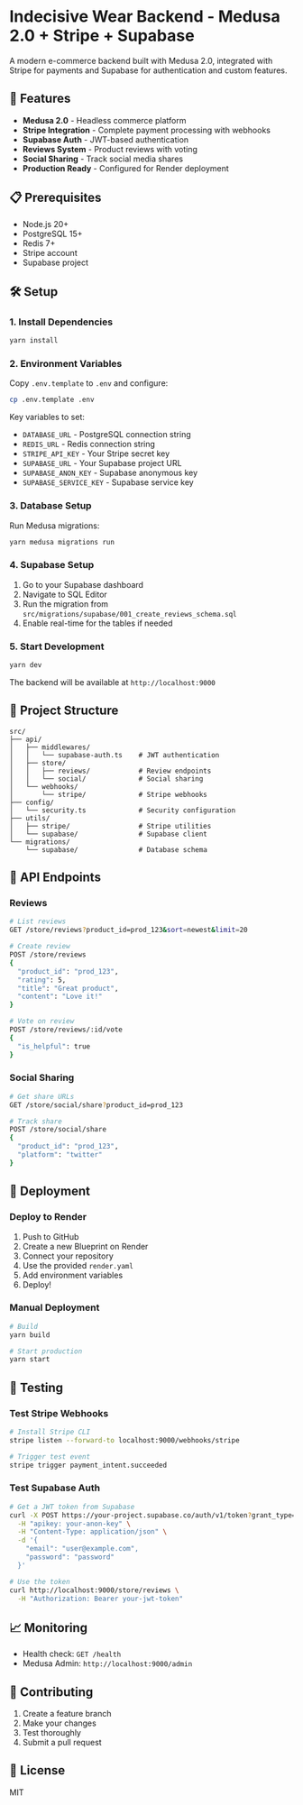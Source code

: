# Indecisive Wear Backend - Medusa 2.0 + Stripe + Supabase

A modern e-commerce backend built with Medusa 2.0, integrated with Stripe for payments and Supabase for authentication and custom features.

## 🚀 Features

- **Medusa 2.0** - Headless commerce platform
- **Stripe Integration** - Complete payment processing with webhooks
- **Supabase Auth** - JWT-based authentication
- **Reviews System** - Product reviews with voting
- **Social Sharing** - Track social media shares
- **Production Ready** - Configured for Render deployment

## 📋 Prerequisites

- Node.js 20+
- PostgreSQL 15+
- Redis 7+
- Stripe account
- Supabase project

## 🛠️ Setup

### 1. Install Dependencies

```bash
yarn install
```

### 2. Environment Variables

Copy `.env.template` to `.env` and configure:

```bash
cp .env.template .env
```

Key variables to set:
- `DATABASE_URL` - PostgreSQL connection string
- `REDIS_URL` - Redis connection string
- `STRIPE_API_KEY` - Your Stripe secret key
- `SUPABASE_URL` - Your Supabase project URL
- `SUPABASE_ANON_KEY` - Supabase anonymous key
- `SUPABASE_SERVICE_KEY` - Supabase service key

### 3. Database Setup

Run Medusa migrations:

```bash
yarn medusa migrations run
```

### 4. Supabase Setup

1. Go to your Supabase dashboard
2. Navigate to SQL Editor
3. Run the migration from `src/migrations/supabase/001_create_reviews_schema.sql`
4. Enable real-time for the tables if needed

### 5. Start Development

```bash
yarn dev
```

The backend will be available at `http://localhost:9000`

## 📁 Project Structure

```
src/
├── api/
│   ├── middlewares/
│   │   └── supabase-auth.ts    # JWT authentication
│   ├── store/
│   │   ├── reviews/            # Review endpoints
│   │   └── social/             # Social sharing
│   └── webhooks/
│       └── stripe/             # Stripe webhooks
├── config/
│   └── security.ts             # Security configuration
├── utils/
│   ├── stripe/                 # Stripe utilities
│   └── supabase/               # Supabase client
└── migrations/
    └── supabase/               # Database schema
```

## 🔐 API Endpoints

### Reviews

```bash
# List reviews
GET /store/reviews?product_id=prod_123&sort=newest&limit=20

# Create review
POST /store/reviews
{
  "product_id": "prod_123",
  "rating": 5,
  "title": "Great product",
  "content": "Love it!"
}

# Vote on review
POST /store/reviews/:id/vote
{
  "is_helpful": true
}
```

### Social Sharing

```bash
# Get share URLs
GET /store/social/share?product_id=prod_123

# Track share
POST /store/social/share
{
  "product_id": "prod_123",
  "platform": "twitter"
}
```

## 🚢 Deployment

### Deploy to Render

1. Push to GitHub
2. Create a new Blueprint on Render
3. Connect your repository
4. Use the provided `render.yaml`
5. Add environment variables
6. Deploy!

### Manual Deployment

```bash
# Build
yarn build

# Start production
yarn start
```

## 🧪 Testing

### Test Stripe Webhooks

```bash
# Install Stripe CLI
stripe listen --forward-to localhost:9000/webhooks/stripe

# Trigger test event
stripe trigger payment_intent.succeeded
```

### Test Supabase Auth

```bash
# Get a JWT token from Supabase
curl -X POST https://your-project.supabase.co/auth/v1/token?grant_type=password \
  -H "apikey: your-anon-key" \
  -H "Content-Type: application/json" \
  -d '{
    "email": "user@example.com",
    "password": "password"
  }'

# Use the token
curl http://localhost:9000/store/reviews \
  -H "Authorization: Bearer your-jwt-token"
```

## 📈 Monitoring

- Health check: `GET /health`
- Medusa Admin: `http://localhost:9000/admin`

## 🤝 Contributing

1. Create a feature branch
2. Make your changes
3. Test thoroughly
4. Submit a pull request

## 📝 License

MIT